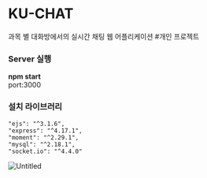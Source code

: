 # KU-CHAT
과목 별 대화방에서의 실시간 채팅 웹 어플리케이션 #개인 프로젝트


### Server 실행 
<b>npm start</b>
<br>
port:3000


    
   ### 설치 라이브러리
    "ejs": "^3.1.6",
    "express": "^4.17.1",
    "moment": "^2.29.1",
    "mysql": "^2.18.1",
    "socket.io": "^4.4.0"
![Untitled](https://user-images.githubusercontent.com/84308554/152974072-3e5480e7-f519-42a9-864f-9a4750256d51.png)
